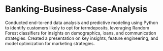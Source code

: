 # Banking-Business-Case-Analysis
Conducted end-to-end data analysis and predictive modeling using Python to identify customers likely to opt for termdeposits, leveraging Random Forest classifiers for insights on demographics, loans, and communication strategies. Created a presentation on key insights, feature engineering, and model optimization for marketing strategies.
